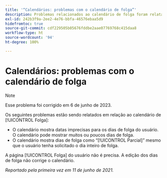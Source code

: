 ```yaml
---
title: '“Calendários: problemas com o calendário de folga”'
description: Problemas relacionados ao calendário de folga foram relatados.
exl-id: 242b3f9a-2ee2-4e76-bbfa-46576ebaa5d9
hidefromtoc: true
source-git-commit: cdf229505b05676fddbe2aae07769768c415daa8
workflow-type: ht
source-wordcount: '94'
ht-degree: 100%

---
```


# Calendários: problemas com o calendário de folga

>[!NOTE]
>
>Esse problema foi corrigido em 6 de junho de 2023.

Os seguintes problemas estão sendo relatados em relação ao calendário de [!UICONTROL Folga]:

* O calendário mostra datas imprecisas para os dias de folga do usuário. O calendário pode mostrar muitos ou poucos dias de folga.
* O calendário mostra dias de folga como “[!UICONTROL Parcial]” mesmo que o usuário tenha solicitado o dia inteiro de folga.

A página [!UICONTROL Folga] do usuário não é precisa. A edição dos dias de folga não corrige o calendário.

_Reportado pela primeira vez em 11 de junho de 2021._

